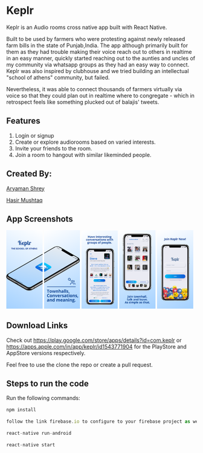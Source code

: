 # Keplr
Keplr is an Audio rooms cross native app built with React Native. 

Built to be used by farmers who were protesting against newly released farm bills in the state of Punjab,India. The app although primarily built for them as they had trouble making their voice reach out to others in realtime in an easy manner, quickly started reaching out to the aunties and uncles of my community via whatsapp groups as they had an easy way to connect. Keplr was also inspired by clubhouse and we tried building an intellectual "school of athens" community, but failed.

Nevertheless, it was able to connect thousands of farmers virtually via voice so that they could plan out in realtime where to congregate - which in retrospect feels like something plucked out of balajis' tweets.

## Features

1. Login or signup
2. Create or explore audiorooms based on varied interests.
3. Invite your friends to the room.
4. Join a room to hangout with similar likeminded people.

## Created By: 

[Aryaman Shrey](https://github.com/arya-man)

[Hasir Mushtaq](https://github.com/ragnar48h)

## App Screenshots

<p float="left" >
  <img src="./Assets/4.webp" width="19%" />
  <img src="./Assets/5.webp" width="19%" /> 
  <img src="./Assets/1.webp" width="19%" />
  <img src="./Assets/2.webp" width="19%" /> 
  <img src="./Assets/3.webp" width="19%" /> 
</p>

## Download Links

Check out https://play.google.com/store/apps/details?id=com.keplr or https://apps.apple.com/in/app/keplr/id1543771904 for the PlayStore and AppStore versions respectively.

Feel free to use the clone the repo or create a pull request.

## Steps to run the code 
Run the following commands:

```javascript
npm install 
```
```javascript
follow the link firebase.io to configure to your firebase project as we use firebase. Also change the CRUD endpoints in the code for fetching rooms, etc. For anything, feel free to DM me.
```
```javascript
react-native run-android 
```
```javascript
react-native start

